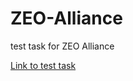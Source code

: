 # ZEO-Alliance
test task for ZEO Alliance

<a href="https://glebaz66.github.io/ZEO-Alliance/">Link to test task</a>